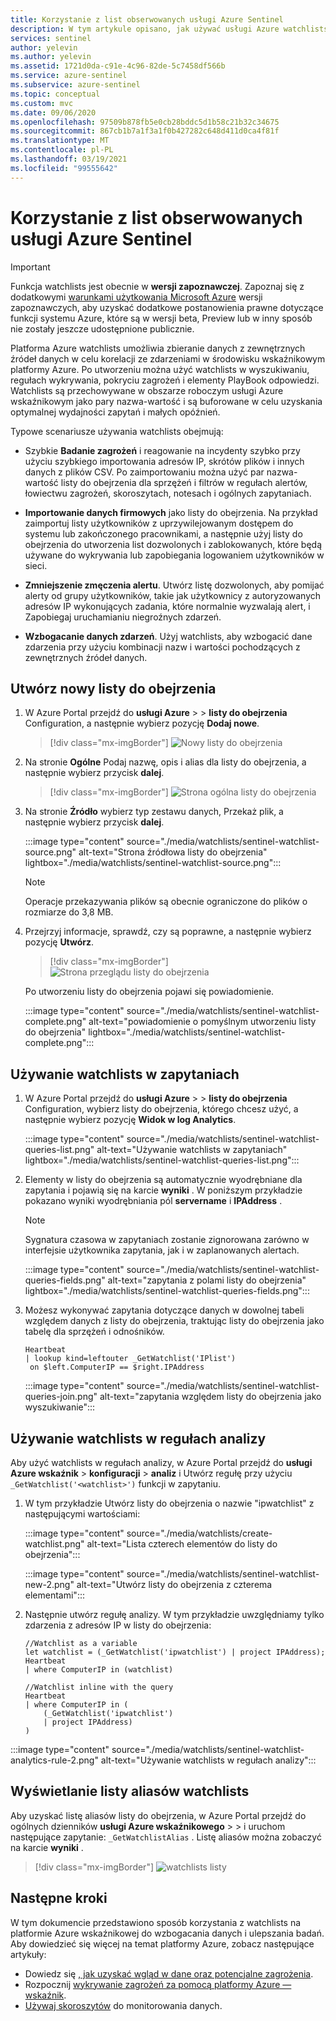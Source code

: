 ```yaml
---
title: Korzystanie z list obserwowanych usługi Azure Sentinel
description: W tym artykule opisano, jak używać usługi Azure watchlists do badania zagrożeń, importowania danych firmowych, tworzenia list dozwolonych i wzbogacania danych zdarzeń.
services: sentinel
author: yelevin
ms.author: yelevin
ms.assetid: 1721d0da-c91e-4c96-82de-5c7458df566b
ms.service: azure-sentinel
ms.subservice: azure-sentinel
ms.topic: conceptual
ms.custom: mvc
ms.date: 09/06/2020
ms.openlocfilehash: 97509b878fb5e0cb28bddc5d1b58c21b32c34675
ms.sourcegitcommit: 867cb1b7a1f3a1f0b427282c648d411d0ca4f81f
ms.translationtype: MT
ms.contentlocale: pl-PL
ms.lasthandoff: 03/19/2021
ms.locfileid: "99555642"
---
```

# <a name="use-azure-sentinel-watchlists"></a>Korzystanie z list obserwowanych usługi Azure Sentinel

> [!IMPORTANT]
> Funkcja watchlists jest obecnie w **wersji zapoznawczej**. Zapoznaj się z dodatkowymi [warunkami użytkowania Microsoft Azure](https://azure.microsoft.com/support/legal/preview-supplemental-terms/) wersji zapoznawczych, aby uzyskać dodatkowe postanowienia prawne dotyczące funkcji systemu Azure, które są w wersji beta, Preview lub w inny sposób nie zostały jeszcze udostępnione publicznie.

Platforma Azure watchlists umożliwia zbieranie danych z zewnętrznych źródeł danych w celu korelacji ze zdarzeniami w środowisku wskaźnikowym platformy Azure. Po utworzeniu można użyć watchlists w wyszukiwaniu, regułach wykrywania, pokryciu zagrożeń i elementy PlayBook odpowiedzi. Watchlists są przechowywane w obszarze roboczym usługi Azure wskaźnikowym jako pary nazwa-wartość i są buforowane w celu uzyskania optymalnej wydajności zapytań i małych opóźnień.

Typowe scenariusze używania watchlists obejmują:

- Szybkie **Badanie zagrożeń** i reagowanie na incydenty szybko przy użyciu szybkiego importowania adresów IP, skrótów plików i innych danych z plików CSV. Po zaimportowaniu można użyć par nazwa-wartość listy do obejrzenia dla sprzężeń i filtrów w regułach alertów, łowiectwu zagrożeń, skoroszytach, notesach i ogólnych zapytaniach.

- **Importowanie danych firmowych** jako listy do obejrzenia. Na przykład zaimportuj listy użytkowników z uprzywilejowanym dostępem do systemu lub zakończonego pracownikami, a następnie użyj listy do obejrzenia do utworzenia list dozwolonych i zablokowanych, które będą używane do wykrywania lub zapobiegania logowaniem użytkowników w sieci.

- **Zmniejszenie zmęczenia alertu**. Utwórz listę dozwolonych, aby pomijać alerty od grupy użytkowników, takie jak użytkownicy z autoryzowanych adresów IP wykonujących zadania, które normalnie wyzwalają alert, i Zapobiegaj uruchamianiu niegroźnych zdarzeń.

- **Wzbogacanie danych zdarzeń**. Użyj watchlists, aby wzbogacić dane zdarzenia przy użyciu kombinacji nazw i wartości pochodzących z zewnętrznych źródeł danych.

## <a name="create-a-new-watchlist"></a>Utwórz nowy listy do obejrzenia

1. W Azure Portal przejdź do **usługi Azure**  >    >  **listy do obejrzenia** Configuration, a następnie wybierz pozycję **Dodaj nowe**.

    > [!div class="mx-imgBorder"]
    > ![Nowy listy do obejrzenia](./media/watchlists/sentinel-watchlist-new.png)

1. Na stronie **Ogólne** Podaj nazwę, opis i alias dla listy do obejrzenia, a następnie wybierz przycisk **dalej**.

    > [!div class="mx-imgBorder"]
    > ![Strona ogólna listy do obejrzenia](./media/watchlists/sentinel-watchlist-general.png)

1. Na stronie **Źródło** wybierz typ zestawu danych, Przekaż plik, a następnie wybierz przycisk **dalej**.

    :::image type="content" source="./media/watchlists/sentinel-watchlist-source.png" alt-text="Strona źródłowa listy do obejrzenia" lightbox="./media/watchlists/sentinel-watchlist-source.png":::

    > [!NOTE]
    >
    > Operacje przekazywania plików są obecnie ograniczone do plików o rozmiarze do 3,8 MB.

1. Przejrzyj informacje, sprawdź, czy są poprawne, a następnie wybierz pozycję **Utwórz**.

    > [!div class="mx-imgBorder"]
    > ![Strona przeglądu listy do obejrzenia](./media/watchlists/sentinel-watchlist-review.png)

    Po utworzeniu listy do obejrzenia pojawi się powiadomienie.

    :::image type="content" source="./media/watchlists/sentinel-watchlist-complete.png" alt-text="powiadomienie o pomyślnym utworzeniu listy do obejrzenia" lightbox="./media/watchlists/sentinel-watchlist-complete.png":::

## <a name="use-watchlists-in-queries"></a>Używanie watchlists w zapytaniach

1. W Azure Portal przejdź do **usługi Azure**  >    >  **listy do obejrzenia** Configuration, wybierz listy do obejrzenia, którego chcesz użyć, a następnie wybierz pozycję **Widok w log Analytics**.

    :::image type="content" source="./media/watchlists/sentinel-watchlist-queries-list.png" alt-text="Używanie watchlists w zapytaniach" lightbox="./media/watchlists/sentinel-watchlist-queries-list.png":::

1. Elementy w listy do obejrzenia są automatycznie wyodrębniane dla zapytania i pojawią się na karcie **wyniki** . W poniższym przykładzie pokazano wyniki wyodrębniania pól **servername** i **IPAddress** .

    > [!NOTE]
    > Sygnatura czasowa w zapytaniach zostanie zignorowana zarówno w interfejsie użytkownika zapytania, jak i w zaplanowanych alertach.

    :::image type="content" source="./media/watchlists/sentinel-watchlist-queries-fields.png" alt-text="zapytania z polami listy do obejrzenia" lightbox="./media/watchlists/sentinel-watchlist-queries-fields.png":::
    
1. Możesz wykonywać zapytania dotyczące danych w dowolnej tabeli względem danych z listy do obejrzenia, traktując listy do obejrzenia jako tabelę dla sprzężeń i odnośników.

    ```kusto
    Heartbeat
    | lookup kind=leftouter _GetWatchlist('IPlist') 
     on $left.ComputerIP == $right.IPAddress
    ```
    :::image type="content" source="./media/watchlists/sentinel-watchlist-queries-join.png" alt-text="zapytania względem listy do obejrzenia jako wyszukiwanie":::

## <a name="use-watchlists-in-analytics-rules"></a>Używanie watchlists w regułach analizy

Aby użyć watchlists w regułach analizy, w Azure Portal przejdź do **usługi Azure wskaźnik**  >  **konfiguracji**  >  **analiz** i Utwórz regułę przy użyciu `_GetWatchlist('<watchlist>')` funkcji w zapytaniu.

1. W tym przykładzie Utwórz listy do obejrzenia o nazwie "ipwatchlist" z następującymi wartościami:

    :::image type="content" source="./media/watchlists/create-watchlist.png" alt-text="Lista czterech elementów do listy do obejrzenia":::

    :::image type="content" source="./media/watchlists/sentinel-watchlist-new-2.png" alt-text="Utwórz listy do obejrzenia z czterema elementami":::

1. Następnie utwórz regułę analizy.  W tym przykładzie uwzględniamy tylko zdarzenia z adresów IP w listy do obejrzenia:

    ```kusto
    //Watchlist as a variable
    let watchlist = (_GetWatchlist('ipwatchlist') | project IPAddress);
    Heartbeat
    | where ComputerIP in (watchlist)
    ```
    ```kusto
    //Watchlist inline with the query
    Heartbeat
    | where ComputerIP in ( 
        (_GetWatchlist('ipwatchlist')
        | project IPAddress)
    )
    ```

:::image type="content" source="./media/watchlists/sentinel-watchlist-analytics-rule-2.png" alt-text="Używanie watchlists w regułach analizy":::

## <a name="view-list-of-watchlists-aliases"></a>Wyświetlanie listy aliasów watchlists

Aby uzyskać listę aliasów listy do obejrzenia, w Azure Portal przejdź do ogólnych dzienników **usługi Azure wskaźnikowego**  >    >  i uruchom następujące zapytanie: `_GetWatchlistAlias` . Listę aliasów można zobaczyć na karcie **wyniki** .

> [!div class="mx-imgBorder"]
> ![watchlists listy](./media/watchlists/sentinel-watchlist-alias.png)

## <a name="next-steps"></a>Następne kroki
W tym dokumencie przedstawiono sposób korzystania z watchlists na platformie Azure wskaźnikowej do wzbogacania danych i ulepszania badań. Aby dowiedzieć się więcej na temat platformy Azure, zobacz następujące artykuły:
- Dowiedz się [, jak uzyskać wgląd w dane oraz potencjalne zagrożenia](quickstart-get-visibility.md).
- Rozpocznij [wykrywanie zagrożeń za pomocą platformy Azure — wskaźnik](./tutorial-detect-threats-built-in.md).
- [Używaj skoroszytów](tutorial-monitor-your-data.md) do monitorowania danych.
